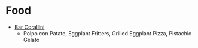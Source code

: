 # Food

- [Bar Corallini](https://barcorallini.com/)
  - Polpo con Patate, Eggplant Fritters, Grilled Eggplant Pizza, Pistachio
    Gelato
